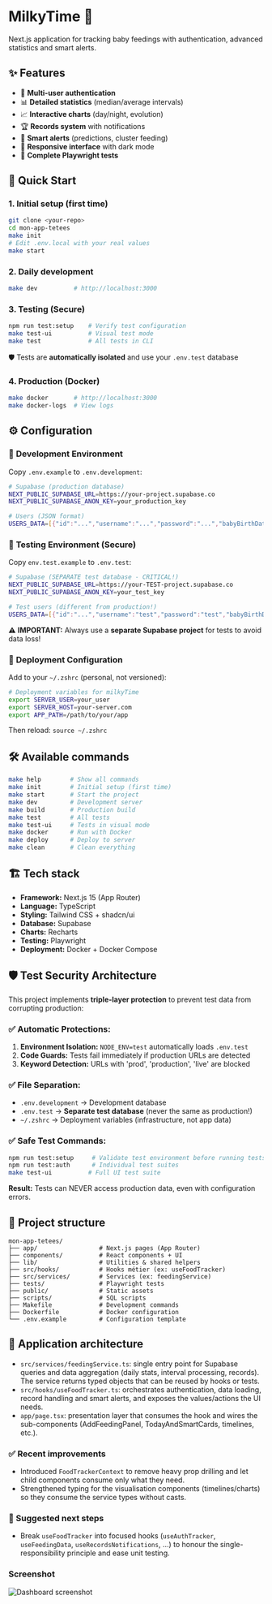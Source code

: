 # MilkyTime 🍼

Next.js application for tracking baby feedings with authentication, advanced statistics and smart alerts.

## ✨ Features

- 🔐 **Multi-user authentication**
- 📊 **Detailed statistics** (median/average intervals)
- 📈 **Interactive charts** (day/night, evolution)
- 🏆 **Records system** with notifications
- 🚨 **Smart alerts** (predictions, cluster feeding)
- 📱 **Responsive interface** with dark mode
- 🧪 **Complete Playwright tests**

## 🚀 Quick Start

### 1. **Initial setup (first time)**
```bash
git clone <your-repo>
cd mon-app-tetees
make init
# Edit .env.local with your real values
make start
```

### 2. **Daily development**
```bash
make dev          # http://localhost:3000
```

### 3. **Testing (Secure)**
```bash
npm run test:setup    # Verify test configuration
make test-ui          # Visual test mode
make test             # All tests in CLI
```

🛡️ Tests are **automatically isolated** and use your `.env.test` database

### 4. **Production (Docker)**
```bash
make docker       # http://localhost:3000
make docker-logs  # View logs
```

## ⚙️ Configuration

### 🔧 **Development Environment**

Copy `.env.example` to `.env.development`:

```bash
# Supabase (production database)
NEXT_PUBLIC_SUPABASE_URL=https://your-project.supabase.co
NEXT_PUBLIC_SUPABASE_ANON_KEY=your_production_key

# Users (JSON format)
USERS_DATA=[{"id":"...","username":"...","password":"...","babyBirthDate":"2025-07-25"}]
```

### 🧪 **Testing Environment (Secure)**

Copy `env.test.example` to `.env.test`:

```bash
# Supabase (SEPARATE test database - CRITICAL!)
NEXT_PUBLIC_SUPABASE_URL=https://your-TEST-project.supabase.co
NEXT_PUBLIC_SUPABASE_ANON_KEY=your_test_key

# Test users (different from production!)
USERS_DATA=[{"id":"...","username":"test","password":"test","babyBirthDate":"2025-07-25"}]
```

⚠️ **IMPORTANT:** Always use a **separate Supabase project** for tests to avoid data loss!

### 🚀 **Deployment Configuration**

Add to your `~/.zshrc` (personal, not versioned):

```bash
# Deployment variables for milkyTime
export SERVER_USER=your_user
export SERVER_HOST=your-server.com
export APP_PATH=/path/to/your/app
```

Then reload: `source ~/.zshrc`

## 🛠️ Available commands

```bash
make help        # Show all commands
make init        # Initial setup (first time)
make start       # Start the project
make dev         # Development server
make build       # Production build
make test        # All tests
make test-ui     # Tests in visual mode
make docker      # Run with Docker
make deploy      # Deploy to server
make clean       # Clean everything
```

## 🏗️ Tech stack

- **Framework:** Next.js 15 (App Router)
- **Language:** TypeScript
- **Styling:** Tailwind CSS + shadcn/ui
- **Database:** Supabase
- **Charts:** Recharts
- **Testing:** Playwright
- **Deployment:** Docker + Docker Compose

## 🛡️ Test Security Architecture

This project implements **triple-layer protection** to prevent test data from corrupting production:

### ✅ **Automatic Protections:**
1. **Environment Isolation:** `NODE_ENV=test` automatically loads `.env.test`
2. **Code Guards:** Tests fail immediately if production URLs are detected
3. **Keyword Detection:** URLs with 'prod', 'production', 'live' are blocked

### ✅ **File Separation:**
- `.env.development` → Development database
- `.env.test` → **Separate test database** (never the same as production!)
- `~/.zshrc` → Deployment variables (infrastructure, not app data)

### ✅ **Safe Test Commands:**
```bash
npm run test:setup     # Validate test environment before running tests
npm run test:auth      # Individual test suites
make test-ui          # Full UI test suite
```

**Result:** Tests can NEVER access production data, even with configuration errors.

## 📁 Project structure

```
mon-app-tetees/
├── app/                 # Next.js pages (App Router)
├── components/          # React components + UI
├── lib/                 # Utilities & shared helpers
├── src/hooks/           # Hooks métier (ex: useFoodTracker)
├── src/services/        # Services (ex: feedingService)
├── tests/               # Playwright tests
├── public/              # Static assets
├── scripts/             # SQL scripts
├── Makefile             # Development commands
├── Dockerfile           # Docker configuration
└── .env.example         # Configuration template
```

## 🧱 Application architecture

- `src/services/feedingService.ts`: single entry point for Supabase queries and data aggregation (daily stats, interval processing, records). The service returns typed objects that can be reused by hooks or tests.
- `src/hooks/useFoodTracker.ts`: orchestrates authentication, data loading, record handling and smart alerts, and exposes the values/actions the UI needs.
- `app/page.tsx`: presentation layer that consumes the hook and wires the sub-components (AddFeedingPanel, TodayAndSmartCards, timelines, etc.).

### ✅ Recent improvements

- Introduced `FoodTrackerContext` to remove heavy prop drilling and let child components consume only what they need.
- Strengthened typing for the visualisation components (timelines/charts) so they consume the service types without casts.

### 🔭 Suggested next steps

- Break `useFoodTracker` into focused hooks (`useAuthTracker`, `useFeedingData`, `useRecordsNotifications`, …) to honour the single-responsibility principle and ease unit testing.

### Screenshot

![Dashboard screenshot](docs/dashboard.png)

